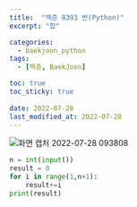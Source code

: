 ```yaml
---
title:  "백준 8393 번(Python)"
excerpt: "합"

categories:
  - baekjoon_python
tags:
  - [백준, BaekJoon]

toc: true
toc_sticky: true
 
date: 2022-07-28
last_modified_at: 2022-07-28
---
```


![화면 캡처 2022-07-28 093808](https://user-images.githubusercontent.com/106606698/181395854-acf42449-a85f-414d-aa18-89cee33b60eb.png)
 
```python
n = int(input())
result = 0
for i in range(1,n+1):    
    result+=i
print(result)
```